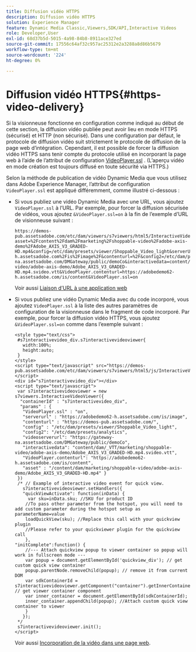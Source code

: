 ```yaml
---
title: Diffusion vidéo HTTPS
description: Diffusion vidéo HTTPS
solution: Experience Manager
feature: Dynamic Media Classic,Viewers,SDK/API,Interactive Videos
role: Developer,User
exl-id: 68d37b5d-5015-4a98-84b8-8911ace327ed
source-git-commit: 17556c64af32c957ac25312e2a3288a8d86b5679
workflow-type: tm+mt
source-wordcount: '224'
ht-degree: 0%

---
```


# Diffusion vidéo HTTPS{#https-video-delivery}

<!-- >[!NOTE]
>
>Secure Video Delivery only applies to AEM 6.2 with the installation of [Feature Pack-13480](https://www.adobeaemcloud.com/content/marketplace/marketplaceProxy.html?packagePath=/content/companies/public/adobe/packages/cq620/featurepack/cq-6.2.0-featurepack-13480) and to AEM 6.1 with installation of [Feature Pack NPR-15011](https://www.adobeaemcloud.com/content/marketplace/marketplaceProxy.html?packagePath=/content/companies/public/adobe/packages/cq610/featurepack/cq-6.1.0-featurepack-15011). -->

Si la visionneuse fonctionne en configuration comme indiqué au début de cette section, la diffusion vidéo publiée peut avoir lieu en mode HTTPS (sécurisé) et HTTP (non sécurisé). Dans une configuration par défaut, le protocole de diffusion vidéo suit strictement le protocole de diffusion de la page web d’intégration. Cependant, il est possible de forcer la diffusion vidéo HTTPS sans tenir compte du protocole utilisé en incorporant la page web à l’aide de l’attribut de configuration [VideoPlayer.ssl](../../c-html5-aem-asset-viewers/c-html5-aem-int-video/r-html5-aem-int-video-config-attrib/r-html5-aem-int-video-config-attrib-videoplayer-ssl.md#reference-c28e1b700977493eadab5489458d7771) . (L’aperçu vidéo en mode création est toujours diffusé en toute sécurité via HTTPS.)

Selon la méthode de publication de vidéo Dynamic Media que vous utilisez dans Adobe Experience Manager, l’attribut de configuration `VideoPlayer.ssl` est appliqué différemment, comme illustré ci-dessous :

* Si vous publiez une vidéo Dynamic Media avec une URL, vous ajoutez `VideoPlayer.ssl` à l’URL. Par exemple, pour forcer la diffusion sécurisée de vidéos, vous ajoutez `&VideoPlayer.ssl=on` à la fin de l’exemple d’URL de visionneuse suivant :

   ```
   https://demos-pub.assetsadobe.com/etc/dam/viewers/s7viewers/html5/InteractiveVideoViewer.html?asset=%2Fcontent%2Fdam%2Fmarketing%2Fshoppable-video%2Fadobe-axis-demo%2FAdobe_AXIS_V3_GRADED-HD.mp4&config=/etc/dam/presets/viewer/Shoppable_Video_light&serverUrl=https%3A%2F%2Fadobedemo62-h.assetsadobe.com%2Fis%2Fimage%2F&contenturl=%2F&config2=/etc/dam/presets/analytics&videoserverurl=https://gateway-na.assetsadobe.com/DMGateway/public/demoCo&interactivedata=content/dam/_VTT/marketing/shoppable-video/adobe-axis-demo/Adobe_AXIS_V3_GRADED-HD.mp4.svideo.vtt&VideoPlayer.contenturl=https://adobedemo62-h.assetsadobe.com/is/content&VideoPlayer.ssl=on
   ```

   Voir aussi [Liaison d’URL à une application web](https://experienceleague.adobe.com/docs/experience-manager-65/assets/dynamic/linking-urls-to-yourwebapplication.html?lang=en#dynamic)

* Si vous publiez une vidéo Dynamic Media avec du code incorporé, vous ajoutez `VideoPlayer.ssl` à la liste des autres paramètres de configuration de la visionneuse dans le fragment de code incorporé. Par exemple, pour forcer la diffusion vidéo HTTPS, vous ajoutez `&VideoPlayer.ssl=on` comme dans l’exemple suivant :

   ```
   <style type="text/css"> 
    #s7interactivevideo_div.s7interactivevideoviewer{ 
      width:100%;  
      height:auto; 
    } 
   </style> 
   <script type="text/javascript" src="https://demos-pub.assetsadobe.com/etc/dam/viewers/s7viewers/html5/js/InteractiveVideoViewer.js"></script> 
   <div id="s7interactivevideo_div"></div> 
   <script type="text/javascript"> 
    var s7interactivevideoviewer = new s7viewers.InteractiveVideoViewer({ 
     "containerId" : "s7interactivevideo_div", 
     "params" : {  
      "VideoPlayer.ssl" : "on", 
      "serverurl" : "https://adobedemo62-h.assetsadobe.com/is/image", 
      "contenturl" : "https://demos-pub.assetsadobe.com/",  
      "config" : "/etc/dam/presets/viewer/Shoppable_Video_light", 
      "config2": "/etc/dam/presets/analytics", 
      "videoserverurl": "https://gateway-na.assetsadobe.com/DMGateway/public/demoCo", 
      "interactivedata": "content/dam/_VTT/marketing/shoppable-video/adobe-axis-demo/Adobe_AXIS_V3_GRADED-HD.mp4.svideo.vtt", 
      "VideoPlayer.contenturl": "https://adobedemo62-h.assetsadobe.com/is/content", 
      "asset" : "/content/dam/marketing/shoppable-video/adobe-axis-demo/Adobe_AXIS_V3_GRADED-HD.mp4" } 
    }) 
    /* // Example of interactive video event for quick view. 
      s7interactivevideoviewer.setHandlers({  
      "quickViewActivate": function(inData) { 
        var sku=inData.sku; //SKU for product ID 
       //To pass other parameter from the hotspot, you will need to add custom parameter during the hotspot setup as parameterName=value 
       loadQuickView(sku); //Replace this call with your quickview plugin 
       //Please refer to your quickviewer plugin for the quickview call 
       },  
   "initComplete":function() {  
       //--- Attach quickview popup to viewer container so popup will work in fullscreen mode --- 
       var popup = document.getElementById('quickview_div'); // get custom quick view container 
       popup.parentNode.removeChild(popup); // remove it from current DOM 
       var sdkContainerId = s7interactivevideoviewer.getComponent("container").getInnerContainerId(); // get viewer container component 
       var inner_container = document.getElementById(sdkContainerId);  
       inner_container.appendChild(popup); //Attach custom quick view container to viewer 
       }  
      }); 
    */ 
    s7interactivevideoviewer.init(); 
   </script>
   ```

   Voir aussi [Incorporation de la vidéo dans une page web](https://experienceleague.adobe.com/docs/experience-manager-65/assets/dynamic/linking-urls-to-yourwebapplication.html#dynamic).
